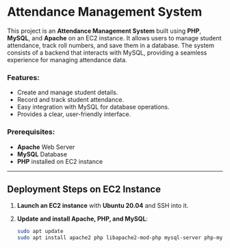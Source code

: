 # Attendance Management System

This project is an **Attendance Management System** built using **PHP**, **MySQL**, and **Apache** on an EC2 instance. It allows users to manage student attendance, track roll numbers, and save them in a database. The system consists of a backend that interacts with MySQL, providing a seamless experience for managing attendance data.

### Features:
- Create and manage student details.
- Record and track student attendance.
- Easy integration with MySQL for database operations.
- Provides a clear, user-friendly interface.

### Prerequisites:
- **Apache** Web Server
- **MySQL** Database
- **PHP** installed on EC2 instance

---

## Deployment Steps on EC2 Instance 

1. **Launch an EC2 instance** with **Ubuntu 20.04** and SSH into it.

2. **Update and install Apache, PHP, and MySQL**:
   ```bash
   sudo apt update
   sudo apt install apache2 php libapache2-mod-php mysql-server php-mysql
